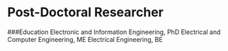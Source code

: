 # Post-Doctoral Researcher

###Education
Electronic and Information Engineering, PhD
Electrical and Computer Engineering, ME
Electrical Engineering, BE
